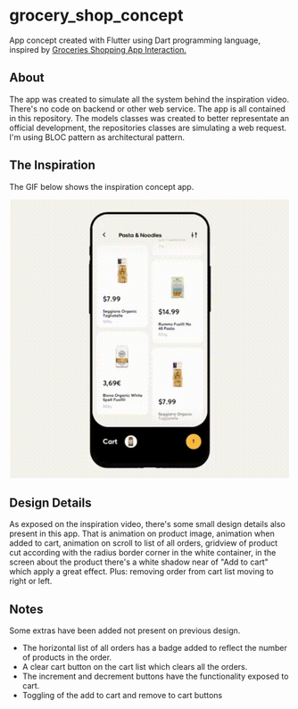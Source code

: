 # grocery_shop_concept

App concept created with Flutter using Dart programming language, inspired by [Groceries Shopping App Interaction.](https://dribbble.com/shots/6120171-Groceries-Shopping-App-Interaction)

## About
The app was created to simulate all the system behind the inspiration video. There's no code on backend or other web service. The app is all contained in this repository. The models classes was created to better representate an official development, the repositories classes are simulating a web request. I'm using BLOC pattern as architectural pattern.

## The Inspiration
The GIF below shows the inspiration concept app.

<p align="center">
  <img height="500" src="https://github.com/jeremy02/grocery_shop_concept/blob/master/screenshot/inspiration.gif">
</p>

## Design Details
As exposed on the inspiration video, there's some small design details also present in this app. That is animation on product image, animation when added to cart, animation on scroll to list of all orders, gridview of product cut according with the radius border corner in the white container, in the screen about the product there's a white shadow near of "Add to cart" which apply a great effect. Plus: removing order from cart list moving to right or left.

## Notes
Some extras have been added not present on previous design.
* The horizontal list of all orders has a badge added to reflect the number of products in the order.
* A clear cart button on the cart list which clears all the orders.
* The increment and decrement buttons have the functionality exposed to cart.
* Toggling of the add to cart and remove to cart buttons